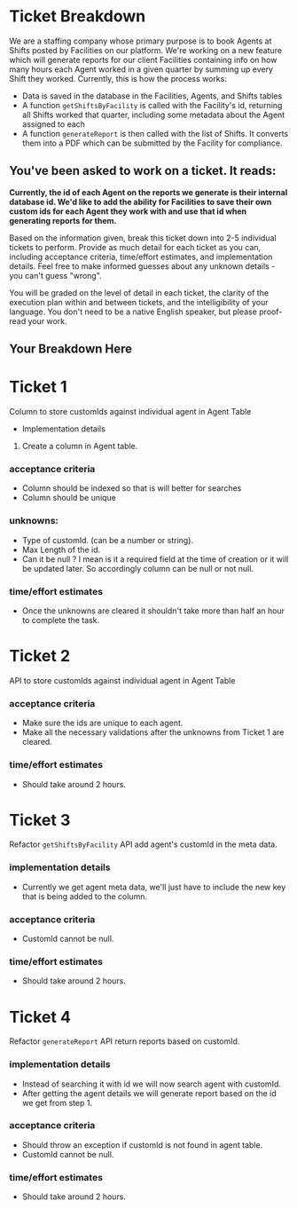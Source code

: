 # Ticket Breakdown
We are a staffing company whose primary purpose is to book Agents at Shifts posted by Facilities on our platform. We're working on a new feature which will generate reports for our client Facilities containing info on how many hours each Agent worked in a given quarter by summing up every Shift they worked. Currently, this is how the process works:

- Data is saved in the database in the Facilities, Agents, and Shifts tables
- A function `getShiftsByFacility` is called with the Facility's id, returning all Shifts worked that quarter, including some metadata about the Agent assigned to each
- A function `generateReport` is then called with the list of Shifts. It converts them into a PDF which can be submitted by the Facility for compliance.

## You've been asked to work on a ticket. It reads:

**Currently, the id of each Agent on the reports we generate is their internal database id. We'd like to add the ability for Facilities to save their own custom ids for each Agent they work with and use that id when generating reports for them.**


Based on the information given, break this ticket down into 2-5 individual tickets to perform. Provide as much detail for each ticket as you can, including acceptance criteria, time/effort estimates, and implementation details. Feel free to make informed guesses about any unknown details - you can't guess "wrong".


You will be graded on the level of detail in each ticket, the clarity of the execution plan within and between tickets, and the intelligibility of your language. You don't need to be a native English speaker, but please proof-read your work.

## Your Breakdown Here


# Ticket 1

Column to store customIds against individual agent in Agent Table
 - Implementation details
 1. Create a column in Agent table. 
 ### acceptance criteria
  - Column should be indexed so that is will better for searches
  - Column should be unique
 ### unknowns:
  - Type of customId. (can be a number or string).
  - Max Length of the id.
  - Can it be null ? I mean is it a required field at the time of creation or it will be updated later. So accordingly column can be null or not null.
  ### time/effort estimates
  - Once the unknowns are cleared it shouldn't take more than half an hour to complete the task.

# Ticket 2

API to store customIds against individual agent in Agent Table
 ### acceptance criteria
  - Make sure the ids are unique to each agent.
  - Make all the necessary validations after the unknowns from Ticket 1 are cleared.
### time/effort estimates
  - Should take around 2 hours.

# Ticket 3

Refactor `getShiftsByFacility` API add agent's customId in the meta data.
### implementation details
 - Currently we get agent meta data, we'll just have to include the new key that is being added to the column.
### acceptance criteria
  - CustomId cannot be null.
### time/effort estimates
  - Should take around 2 hours.

# Ticket 4

Refactor `generateReport` API return reports based on customId.

### implementation details
 - Instead of searching it with id we will now search agent with customId.
 - After getting the agent details we will generate report based on the id we get from step 1.
### acceptance criteria
  - Should throw an exception if customId is not found in agent table.
  - CustomId cannot be null.
### time/effort estimates
  - Should take around 2 hours.
